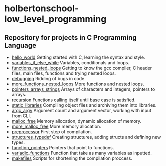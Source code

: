 # holbertonschool-low_level_programming

## Repository for projects in C Programming Language

- [hello_world](https://github.com/viviani22/holbertonschool-low_level_programming/tree/main/hello_world) Getting started with C, learning the syntax and style.
- [variables_if_else_while](https://github.com/viviani22/holbertonschool-low_level_programming/tree/main/variables_if_else_while) Variables, conditionals and loops.
- [functions_nested_loops](https://github.com/viviani22/holbertonschool-low_level_programming/tree/main/functions_nested_loops) Getting to know the gcc compiler, C header files, main files, functions and trying nested loops.
- [debugging](https://github.com/viviani22/holbertonschool-low_level_programming/tree/main/debugging) Ridding of bugs in code.
- [more_functions_nested_loops](https://github.com/viviani22/holbertonschool-low_level_programming/tree/main/more_functions_nested_loops) More functions and nested loops.
- [pointers_arrays_strings](https://github.com/viviani22/holbertonschool-low_level_programming/tree/main/pointers_arrays_strings) Arrays of characters and integers, pointers to arrays.
- [recursion](https://github.com/viviani22/holbertonschool-low_level_programming/tree/main/recursion) Functions calling itself until base case is satisfied.
- [static_libraries](https://github.com/viviani22/holbertonschool-low_level_programming/tree/main/static_libraries) Compiling object files and archiving them into libraries.
- [argc_argv](https://github.com/viviani22/holbertonschool-low_level_programming/tree/main/argc_argv) Argument count and argument vector, working with input from CLI.
- [malloc_free](https://github.com/viviani22/holbertonschool-low_level_programming/tree/main/malloc_free) Memory allocation, dynamic allocation of memory.
- [more_malloc_free](https://github.com/viviani22/holbertonschool-low_level_programming/edit/main/more_malloc_free) More memory allocation.
- [preprocessor](https://github.com/viviani22/holbertonschool-low_level_programming/edit/main/preprocessor) First step of compilation.
- [structures_typedef](https://github.com/viviani22/holbertonschool-low_level_programming/edit/main/structures_typedef) Creating structures, adding structs and defining new types.
- [function_pointers](https://github.com/viviani22/holbertonschool-low_level_programming/edit/main/function_pointers) Pointers that point to functions.
- [variadic_functions](https://github.com/viviani22/holbertonschool-low_level_programming/edit/main/variadic_functions) Function that take as many variables as inputted.
- [makefiles](https://github.com/viviani22/holbertonschool-low_level_programming/edit/main/makefiles) Scripts for shortening the compilation proccess.
